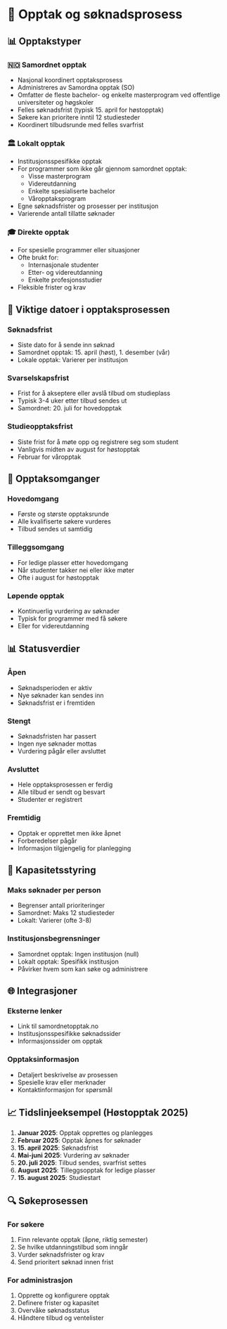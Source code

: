 # 🎯 Opptak og søknadsprosess

## 📊 Opptakstyper

### 🇳🇴 Samordnet opptak
- Nasjonal koordinert opptaksprosess
- Administreres av Samordna opptak (SO)
- Omfatter de fleste bachelor- og enkelte masterprogram ved offentlige universiteter og høgskoler
- Felles søknadsfrist (typisk 15. april for høstopptak)
- Søkere kan prioritere inntil 12 studiesteder
- Koordinert tilbudsrunde med felles svarfrist

### 🏛️ Lokalt opptak
- Institusjonsspesifikke opptak
- For programmer som ikke går gjennom samordnet opptak:
  - Visse masterprogram
  - Videreutdanning
  - Enkelte spesialiserte bachelor
  - Våropptaksprogram
- Egne søknadsfrister og prosesser per institusjon
- Varierende antall tillatte søknader

### 🎓 Direkte opptak
- For spesielle programmer eller situasjoner
- Ofte brukt for:
  - Internasjonale studenter
  - Etter- og videreutdanning
  - Enkelte profesjonsstudier
- Fleksible frister og krav

## 📅 Viktige datoer i opptaksprosessen

### Søknadsfrist
- Siste dato for å sende inn søknad
- Samordnet opptak: 15. april (høst), 1. desember (vår)
- Lokale opptak: Varierer per institusjon

### Svarselskapsfrist
- Frist for å akseptere eller avslå tilbud om studieplass
- Typisk 3-4 uker etter tilbud sendes ut
- Samordnet: 20. juli for hovedopptak

### Studieopptaksfrist
- Siste frist for å møte opp og registrere seg som student
- Vanligvis midten av august for høstopptak
- Februar for våropptak

## 🔄 Opptaksomganger

### Hovedomgang
- Første og største opptaksrunde
- Alle kvalifiserte søkere vurderes
- Tilbud sendes ut samtidig

### Tilleggsomgang
- For ledige plasser etter hovedomgang
- Når studenter takker nei eller ikke møter
- Ofte i august for høstopptak

### Løpende opptak
- Kontinuerlig vurdering av søknader
- Typisk for programmer med få søkere
- Eller for videreutdanning

## 📊 Statusverdier

### Åpen
- Søknadsperioden er aktiv
- Nye søknader kan sendes inn
- Søknadsfrist er i fremtiden

### Stengt
- Søknadsfristen har passert
- Ingen nye søknader mottas
- Vurdering pågår eller avsluttet

### Avsluttet
- Hele opptaksprosessen er ferdig
- Alle tilbud er sendt og besvart
- Studenter er registrert

### Fremtidig
- Opptak er opprettet men ikke åpnet
- Forberedelser pågår
- Informasjon tilgjengelig for planlegging

## 🔢 Kapasitetsstyring

### Maks søknader per person
- Begrenser antall prioriteringer
- Samordnet: Maks 12 studiesteder
- Lokalt: Varierer (ofte 3-8)

### Institusjonsbegrensninger
- Samordnet opptak: Ingen institusjon (null)
- Lokalt opptak: Spesifikk institusjon
- Påvirker hvem som kan søke og administrere

## 🌐 Integrasjoner

### Eksterne lenker
- Link til samordnetopptak.no
- Institusjonsspesifikke søknadssider
- Informasjonssider om opptak

### Opptaksinformasjon
- Detaljert beskrivelse av prosessen
- Spesielle krav eller merknader
- Kontaktinformasjon for spørsmål

## 📈 Tidslinjeeksempel (Høstopptak 2025)

1. **Januar 2025**: Opptak opprettes og planlegges
2. **Februar 2025**: Opptak åpnes for søknader
3. **15. april 2025**: Søknadsfrist
4. **Mai-juni 2025**: Vurdering av søknader
5. **20. juli 2025**: Tilbud sendes, svarfrist settes
6. **August 2025**: Tilleggsopptak for ledige plasser
7. **15. august 2025**: Studiestart

## 🔍 Søkeprosessen

### For søkere
1. Finn relevante opptak (åpne, riktig semester)
2. Se hvilke utdanningstilbud som inngår
3. Vurder søknadsfrister og krav
4. Send prioritert søknad innen frist

### For administrasjon
1. Opprette og konfigurere opptak
2. Definere frister og kapasitet
3. Overvåke søknadsstatus
4. Håndtere tilbud og ventelister